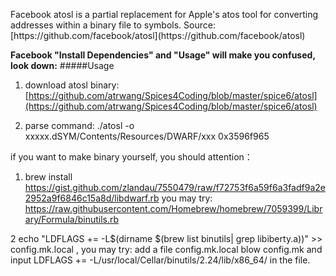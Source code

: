 <p>Facebook atosl is a partial replacement for Apple's atos tool for converting addresses within a binary file to symbols. Source:[https://github.com/facebook/atosl](https://github.com/facebook/atosl)<p>

**Facebook "Install Dependencies" and "Usage" will make you confused, look down:**
#####Usage
1. download atosl binary: [https://github.com/atrwang/Spices4Coding/blob/master/spice6/atosl](https://github.com/atrwang/Spices4Coding/blob/master/spice6/atosl)
          
2. parse command:   ./atosl -o xxxxx.dSYM/Contents/Resources/DWARF/xxx 0x3596f965


if you want to make binary yourself, you should attention：	
1. brew install https://gist.github.com/zlandau/7550479/raw/f72753f6a59f6a3fadf9a2e2952a9f6846c15a8d/libdwarf.rb  you may try: https://raw.githubusercontent.com/Homebrew/homebrew/7059399/Library/Formula/binutils.rb

2 echo "LDFLAGS += -L$(dirname $(brew list binutils| grep libiberty.a))" >> config.mk.local  , you may try: add a file  config.mk.local blow config.mk and input LDFLAGS += -L/usr/local/Cellar/binutils/2.24/lib/x86_64/ in the file.